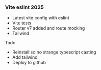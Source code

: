### Vite eslint 2025

- Latest vite config with eslint
- Vite tests
- Router v7 added and route mocking
- Tailwind

Todo

- Reinstall so no strange typescript casting
- Add tailwind
- Deploy to github
